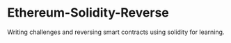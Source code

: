 # Ethereum-Solidity-Reverse
Writing challenges and reversing smart contracts using solidity for learning.
